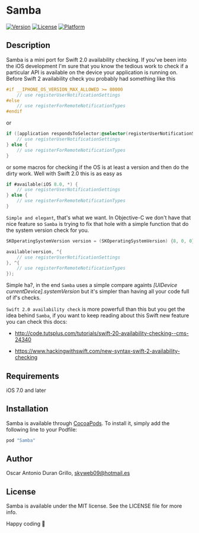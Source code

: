
# Samba
 
[![Version](https://img.shields.io/cocoapods/v/Samba.svg?style=flat)](http://cocoapods.org/pods/Samba)
[![License](https://img.shields.io/cocoapods/l/Samba.svg?style=flat)](http://cocoapods.org/pods/Samba)
[![Platform](https://img.shields.io/cocoapods/p/Samba.svg?style=flat)](http://cocoapods.org/pods/Samba)

## Description

Samba is a mini port for Swift 2.0 availability checking. If you've been into the iOS development I'm sure that you know the tedious work to check if a particular API is available on the device your application is running on. Before Swift 2 availability check you probably had something like this

```objective-c
#if __IPHONE_OS_VERSION_MAX_ALLOWED >= 80000
	// use registerUserNotificationSettings
#else
	// use registerForRemoteNotificationTypes
#endif
```

or

```objective-c
if ([application respondsToSelector:@selector(registerUserNotificationSettings:)]) {
	// use registerUserNotificationSettings
} else {
	// use registerForRemoteNotificationTypes
}
```

or some macros for checking if the OS is at least a version and then do the dirty work. Well with Swift 2.0 this is as easy as

```swift
if #available(iOS 8.0, *) {
	// use registerUserNotificationSettings
} else {
	// use registerForRemoteNotificationTypes
}
```

`Simple and elegant`, that's what we want. In Objective-C we don't have that nice feature so `Samba` is trying to fix that hole with a simple function that do the system version check for you.

```objective-c
SKOperatingSystemVersion version = (SKOperatingSystemVersion) {8, 0, 0};

available(version, ^{
	// use registerUserNotificationSettings
}, ^{
	// use registerForRemoteNotificationTypes
});
```

Simple ha?, in the end `Samba` uses a simple compare againts *[UIDevice currentDevice].systemVersion* but it's simpler than having all your code full of if's checks. 

`Swift 2.0 availability check` is more powerfull than this but you get the idea behind `Samba`, if you want to keep reading about this Swift new feature you can check this docs:

- http://code.tutsplus.com/tutorials/swift-20-availability-checking--cms-24340

- https://www.hackingwithswift.com/new-syntax-swift-2-availability-checking

## Requirements

iOS 7.0 and later

## Installation

Samba is available through [CocoaPods](http://cocoapods.org). To install
it, simply add the following line to your Podfile:

```ruby
pod "Samba"
```

## Author

Oscar Antonio Duran Grillo, skyweb09@hotmail.es

## License

Samba is available under the MIT license. See the LICENSE file for more info.

Happy coding 🍻
